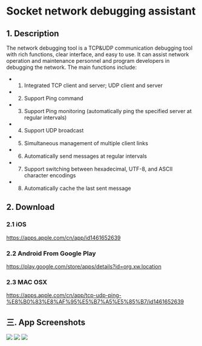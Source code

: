 # Socket network debugging assistant
## 1. Description

The network debugging tool is a TCP&UDP communication debugging tool with rich functions, clear interface, and easy to use. It can assist network operation and maintenance personnel and program developers in debugging the network. The main functions include:

* 1. Integrated TCP client and server; UDP client and server
* 2. Support Ping command
* 3. Support Ping monitoring (automatically ping the specified server at regular intervals)
* 4. Support UDP broadcast
* 5. Simultaneous management of multiple client links
* 6. Automatically send messages at regular intervals
* 7. Support switching between hexadecimal, UTF-8, and ASCII character encodings
* 8. Automatically cache the last sent message

## 2. Download

### 2.1 iOS
[]() <https://apps.apple.com/cn/app/id1461652639>

### 2.2 Android From Google Play

[]() <https://play.google.com/store/apps/details?id=org.xw.location>

### 2.3 MAC OSX 

[](https://apps.apple.com/cn/app/tcp-udp-ping-%E8%B0%83%E8%AF%95%E5%B7%A5%E5%85%B7/id1461652639)<https://apps.apple.com/cn/app/tcp-udp-ping-%E8%B0%83%E8%AF%95%E5%B7%A5%E5%85%B7/id1461652639>

## 三. App Screenshots
![](https://is3-ssl.mzstatic.com/image/thumb/Purple113/v4/cd/e6/76/cde6768b-2121-556b-01c2-3cb9cf8c2290/pr_source.png/1242x2688bb.png)
![](https://is3-ssl.mzstatic.com/image/thumb/Purple123/v4/f1/09/8c/f1098c79-8b07-2741-fff2-9004ca9b2a22/pr_source.png/1242x2688bb.png)
![](https://is5-ssl.mzstatic.com/image/thumb/Purple123/v4/3d/82/0e/3d820e54-f19b-1099-3791-1711ef18e331/pr_source.png/1242x2688bb.png)
